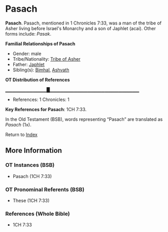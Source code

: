 # Pasach
**Pasach**. 
Pasach, mentioned in 1 Chronicles 7:33, was a man of the tribe of Asher living before Israel's Monarchy and a son of Japhlet (acai). 
Other forms include: 
*Pasak*. 




**Familial Relationships of Pasach**


* Gender: male
* Tribe/Nationality: [Tribe of Asher](../../../groups/md/acai/Asher.md)
* Father: [Japhlet](Japhlet.md)
* Sibling(s): [Bimhal](Bimhal.md), [Ashvath](Ashvath.md)


**OT Distribution of References**

▁▁▁▁▁▁▁▁▁▁▁▁█▁▁▁▁▁▁▁▁▁▁▁▁▁▁▁▁▁▁▁▁▁▁▁▁▁▁
* References: 1 Chronicles: 1



**Key References for Pasach**: 
1CH 7:33. 


In the Old Testament (BSB), words representing “Pasach” are translated as 
*Pasach* (1x). 




Return to [Index](00-Index.md)

## More Information

### OT Instances (BSB)

* Pasach (1CH 7:33)



### OT Pronominal Referents (BSB)

* These (1CH 7:33)



### References (Whole Bible)

* 1CH 7:33




